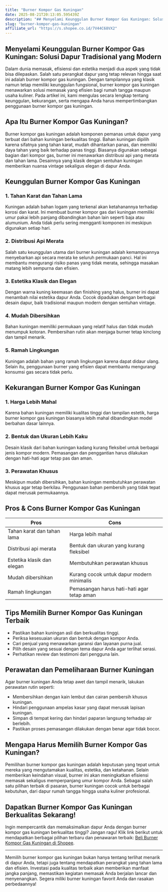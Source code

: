 ```yaml
---
title: "Burner Kompor Gas Kuningan"
date: 2025-08-21T20:13:05.595439Z
description: "## Menyelami Keunggulan Burner Kompor Gas Kuningan: Solusi Dapur Tradisional yang Modern..."
slug: "burner-kompor-gas-kuningan"
affiliate_url: "https://s.shopee.co.id/7V44C68VX2"
---
```

## Menyelami Keunggulan Burner Kompor Gas Kuningan: Solusi Dapur Tradisional yang Modern

Dalam dunia memasak, efisiensi dan estetika menjadi dua aspek yang tidak bisa dilepaskan. Salah satu perangkat dapur yang tetap relevan hingga saat ini adalah burner kompor gas kuningan. Dengan tampilannya yang klasik namun tetap memiliki keunggulan fungsional, burner kompor gas kuningan menawarkan solusi memasak yang efisien bagi rumah tangga maupun usaha kuliner. Pada artikel ini, kami mengulas secara lengkap tentang keunggulan, kekurangan, serta mengapa Anda harus mempertimbangkan penggunaan burner kompor gas kuningan.

## Apa Itu Burner Kompor Gas Kuningan?

Burner kompor gas kuningan adalah komponen pemanas untuk dapur yang terbuat dari bahan kuningan berkualitas tinggi. Bahan kuningan dipilih karena sifatnya yang tahan karat, mudah dihantarkan panas, dan memiliki daya tahan yang baik terhadap panas tinggi. Biasanya digunakan sebagai bagian dari kompor gas, burner ini menawarkan distribusi api yang merata dan tahan lama. Desainnya yang klasik dengan sentuhan kuningan memberikan nuansa vintage sekaligus elegan di dapur Anda.

## Keunggulan Burner Kompor Gas Kuningan

### 1. Tahan Karat dan Tahan Lama
Kuningan adalah bahan logam yang terkenal akan ketahanannya terhadap korosi dan karat. Ini membuat burner kompor gas dari kuningan memiliki umur pakai lebih panjang dibandingkan bahan lain seperti baja atau alumunium. Anda tidak perlu sering mengganti komponen ini meskipun digunakan setiap hari.

### 2. Distribusi Api Merata
Salah satu keunggulan utama dari burner kuningan adalah kemampuannya menyebarkan api secara merata ke seluruh permukaan panci. Hal ini membantu mengurangi risiko panas yang tidak merata, sehingga masakan matang lebih sempurna dan efisien.

### 3. Estetika Klasik dan Elegan
Dengan warna kuning keemasan dan finishing yang halus, burner ini dapat menambah nilai estetika dapur Anda. Cocok dipadukan dengan berbagai desain dapur, baik tradisional maupun modern dengan sentuhan vintage.

### 4. Mudah Dibersihkan
Bahan kuningan memiliki permukaan yang relatif halus dan tidak mudah menumpuk kotoran. Pembersihan rutin akan menjaga burner tetap kinclong dan tampil menarik.

### 5. Ramah Lingkungan
Kuningan adalah bahan yang ramah lingkungan karena dapat didaur ulang. Selain itu, penggunaan burner yang efisien dapat membantu mengurangi konsumsi gas secara tidak perlu.

## Kekurangan Burner Kompor Gas Kuningan

### 1. Harga Lebih Mahal
Karena bahan kuningan memiliki kualitas tinggi dan tampilan estetik, harga burner kompor gas kuningan biasanya lebih mahal dibandingkan model berbahan dasar lainnya.

### 2. Bentuk dan Ukuran Lebih Kaku
Desain klasik dari bahan kuningan kadang kurang fleksibel untuk berbagai jenis kompor modern. Pemasangan dan penggantian harus dilakukan dengan hati-hati agar tetap pas dan aman.

### 3. Perawatan Khusus
Meskipun mudah dibersihkan, bahan kuningan membutuhkan perawatan khusus agar tetap berkilau. Penggunaan bahan pembersih yang tidak tepat dapat merusak permukaannya.

## Pros & Cons Burner Kompor Gas Kuningan

| **Pros**                                            | **Cons**                                               |
|-----------------------------------------------------|-------------------------------------------------------|
| Tahan karat dan tahan lama                         | Harga lebih mahal                                    |
| Distribusi api merata                              | Bentuk dan ukuran yang kurang fleksibel             |
| Estetika klasik dan elegan                        | Membutuhkan perawatan khusus                        |
| Mudah dibersihkan                                | Kurang cocok untuk dapur modern minimalis          |
| Ramah lingkungan                                 | Pemasangan harus hati-hati agar tetap aman        |

## Tips Memilih Burner Kompor Gas Kuningan Terbaik

- Pastikan bahan kuningan asli dan berkualitas tinggi.
- Periksa kesesuaian ukuran dan bentuk dengan kompor Anda.
- Cari penjual yang menawarkan garansi dan layanan purna jual.
- Pilih desain yang sesuai dengan tema dapur Anda agar terlihat serasi.
- Perhatikan review dan testimoni dari pengguna lain.

## Perawatan dan Pemeliharaan Burner Kuningan

Agar burner kuningan Anda tetap awet dan tampil menarik, lakukan perawatan rutin seperti:

- Membersihkan dengan kain lembut dan cairan pembersih khusus kuningan.
- Hindari penggunaan ampelas kasar yang dapat merusak lapisan kuningan.
- Simpan di tempat kering dan hindari paparan langsung terhadap air berlebih.
- Pastikan proses pemasangan dilakukan dengan benar agar tidak bocor.

## Mengapa Harus Memilih Burner Kompor Gas Kuningan?

Pemilihan burner kompor gas kuningan adalah keputusan yang tepat untuk mereka yang mengutamakan kualitas, estetika, dan ketahanan. Selain memberikan keindahan visual, burner ini akan meningkatkan efisiensi memasak sekaligus memperpanjang umur kompor Anda. Sebagai salah satu pilihan terbaik di pasaran, burner kuningan cocok untuk berbagai kebutuhan, dari dapur rumah tangga hingga usaha kuliner profesional.

## Dapatkan Burner Kompor Gas Kuningan Berkualitas Sekarang!

Ingin mempercantik dan memaksimalkan dapur Anda dengan burner kompor gas kuningan berkualitas tinggi? Jangan ragu! Klik link berikut untuk mendapatkan berbagai pilihan terbaru dan penawaran terbaik: [Beli Burner Kompor Gas Kuningan di Shopee](https://s.shopee.co.id/7V44C68VX2).

---

Memilih burner kompor gas kuningan bukan hanya tentang terlihat menarik di dapur Anda, tetapi juga tentang mendapatkan perangkat yang tahan lama dan efisien. Investasi pada kualitas terbaik akan memberikan manfaat jangka panjang, memastikan kegiatan memasak Anda berjalan lancar dan menyenangkan. Segera miliki burner kuningan favorit Anda dan rasakan perbedaannya!